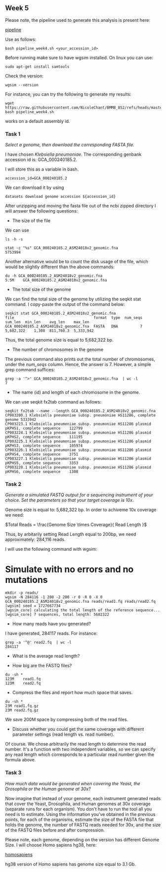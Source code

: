 ## Week 5

Please note, the pipeline used to generate this analysis is present here:

[pipeline](https://raw.githubusercontent.com/NicoleChant/BMMB_852/refs/heads/master/Week5/pipeline_week4.sh)

Use as follows:

```
bash pipeline_week4.sh <your_accession_id>
```

Before running make sure to have wgsim installed. On linux you can use:

```
sudo apt-get install samtools
```

Check the version:
```
wgsim --version
```

For instance, you can try the following to generate my results:

```
wget https://raw.githubusercontent.com/NicoleChant/BMMB_852/refs/heads/master/Week5/pipeline_week4.sh
bash pipeline_week4.sh 
```

works on a default assembly id.

### Task 1

*Select a genome, then download the corresponding FASTA file.*

I have chosen *Klebsiella pneumoniae*. The corresponding genbank accession id is: GCA_000240185.2.

I will store this as a variable in bash.

```
accession_id=GCA_000240185.2
```

We can download it by using
```
datasets download genome accession ${accession_id}
```

After unzipping and moving the fasta file out of the ncbi zipped directory I will answer the following questions:

- The size of the file

We can use 
```
ls -h -s 
```

```
stat -c "%s" GCA_000240185.2_ASM24018v2_genomic.fna 
5753994
```

Another alternative would be to count the disk usage of the file, which would be slightly different than the above commands:

```
du -h GCA_000240185.2_ASM24018v2_genomic.fna 
5.5M	GCA_000240185.2_ASM24018v2_genomic.fna
```

- The total size of the genome

We can find the total size of the genome by utilizing the seqkit stat command. I copy-paste the output of the command below:

```
seqkit stat GCA_000240185.2_ASM24018v2_genomic.fna 
file                                    format  type  num_seqs    sum_len  min_len    avg_len    max_len
GCA_000240185.2_ASM24018v2_genomic.fna  FASTA   DNA          7  5,682,322    1,308  811,760.3  5,333,942
```

Thus, the total genome size is equal to 5,682,322 bp.

- The number of chromosomes in the genome

The previous command also prints out the total number of chromosomes, under the *num_seqs* column. Hence, the answer is 7. 
However, a simple grep command suffices:

```
grep -a '^>' GCA_000240185.2_ASM24018v2_genomic.fna  | wc -l
7
```

- The name (id) and length of each chromosome in the genome.

We can use seqkit fx2tab command as follows:

```
seqkit fx2tab --name --length GCA_000240185.2_ASM24018v2_genomic.fna 
CP003200.1 Klebsiella pneumoniae subsp. pneumoniae HS11286, complete genome	5333942
CP003223.1 Klebsiella pneumoniae subsp. pneumoniae HS11286 plasmid pKPHS1, complete sequence	122799
CP003224.1 Klebsiella pneumoniae subsp. pneumoniae HS11286 plasmid pKPHS2, complete sequence	111195
CP003225.1 Klebsiella pneumoniae subsp. pneumoniae HS11286 plasmid pKPHS3, complete sequence	105974
CP003226.1 Klebsiella pneumoniae subsp. pneumoniae HS11286 plasmid pKPHS4, complete sequence	3751
CP003227.1 Klebsiella pneumoniae subsp. pneumoniae HS11286 plasmid pKPHS5, complete sequence	3353
CP003228.1 Klebsiella pneumoniae subsp. pneumoniae HS11286 plasmid pKPHS6, complete sequence	1308
```

### Task 2

*Generate a simulated FASTQ output for a sequencing instrument of your choice.  Set the parameters so that your target coverage is 10x.*

Genome size is equal to: 5,682,322 bp. In order to achiveme 10x coverage we need:

$Total Reads = \frac{Genome Size \times Coverage}{ Read Length }$

Thus, by arbitarily setting Read Length equal to 200bp, we need approximately: 284,116 reads.

I will use the following command with wgsim:

# Simulate with no errors and no mutations

```
mkdir -p reads/
wgsim -N 284116 -1 200 -2 200 -r 0 -R 0 -X 0 GCA_000240185.2_ASM24018v2_genomic.fna reads/read1.fq reads/read2.fq
[wgsim] seed = 1727667734
[wgsim_core] calculating the total length of the reference sequence...
[wgsim_core] 7 sequences, total length: 5682322

```

- How many reads have you generated?

I have generated, 284117 reads. For instance:

```
grep -a '^@' read2.fq  | wc -l
284117
```
- What is the average read length?

- How big are the FASTQ files?

```
du -sh *
123M	read1.fq
123M	read2.fq
```

- Compress the files and report how much space that saves.

```
du -sh *
23M	read1.fq.gz
23M	read2.fq.gz
```

We save 200M space by compressing both of the read files.

- Discuss whether you could get the same coverage with different parameter settings (read length vs. read number).

Of course. We chose arbitrarily the read length to determine the read number. It's a function with two independent variables, so we can specify any read length which 
corresponds to a particular read number given the formula above.

### Task 3 

*How much data would be generated when covering the Yeast,  the Drosophila or the Human genome at 30x?*

Now imagine that instead of your genome, each instrument generated reads that cover the Yeast, Drosophila, 
and Human genomes at 30x coverage (separate runs for each organism). You don't have to run the tool all you need is to estimate.
Using the information you've obtained in the previous points, for each of the organisms, 
estimate the size of the FASTA file that holds the genome, the number of FASTQ reads needed for 30x, 
and the size of the FASTQ files before and after compression.


Please note, each genome, depending on the version has different Genome Size. I will choose Homo sapiens hg38, here:

[homosapiens](https://www.ncbi.nlm.nih.gov/datasets/genome/GCF_000001405.26/)

hg38 version of Homo sapiens has genome size equal to 3.1 Gb.



